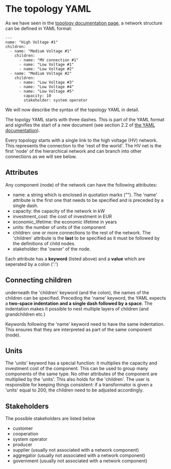 # The topology YAML

As we have seen in the [topology documentation page](https://github.com/quintel/documentation/blob/master/etmoses/topology.md), a network structure can be defined in YAML format:

```
---
name: "High Voltage #1"
children:
  - name: "Medium Voltage #1"
    children:
      - name: "MV connection #1"
      - name: "Low Voltage #1"
      - name: "Low Voltage #2"
  - name: "Medium Voltage #2"
    children:
      - name: "Low Voltage #3"
      - name: "Low Voltage #4"
      - name: "Low Voltage #5"
        capacity: 10
        stakeholder: system operator
```

We will now describe the syntax of the topology YAML in detail.

The topolgy YAML starts with three dashes. This is part of the YAML format and signifies the start of a new document (see section 2.2 of [the YAML documentation](http://www.yaml.org/spec/1.2/spec.html)).

Every topology starts with a single link to the high voltage (HV) network. This represents the connection to the 'rest of the world'. The HV net is the first 'node' of the hierarchical network and can branch into other connections as we will see below.


## Attributes
Any component (node) of the network can have the following attributes:

* name: a string which is enclosed in quotation marks (""). The 'name' attribute is the first one that needs to be specified and is preceded by a single dash.
* capacity: the capacity of the network in kW
* investment_cost: the cost of investment in EUR
* economic_lifetime: the economic lifetime in years
* units: the number of units of the component
* children: one or more connections to the rest of the network. The 'children' attribute is the **last** to be specified as it must be followed by the definitions of child nodes.
* stakeholder: the 'owner' of the node.

Each attribute has a **keyword** (listed above) and a **value** which are seperated by a colon (':')

## Connecting children
underneath the 'children' keyword (and the colon), the names of the children can be specified. Preceding the 'name' keyword, the YAML expects a **two-space indentation and a single dash followed by a space**. The indentation makes it possible to nest multiple layers of children (and grandchildren etc.)

Keywords following the 'name' keyword need to have the same indentation. This ensures that they are interpreted as part of the same component (node).

## Units
The 'units' keyword has a special function: it multiplies the capacity and investment cost of the component. This can be used to group many components of the same type.
No other attributes of the component are multiplied by the 'units'. This also holds for the 'children'. The user is responsible for keeping things consistent: if a transformator is given a 'units' equal to 200, the children need to be adjusted accordingly.

## Stakeholders
The possible stakeholders are listed below
* customer
* cooperation
* system operator
* producer
* supplier (usually not associated with a network component)
* aggregator (usually not associated with a network component)
* government (usually not associated with a network component)
